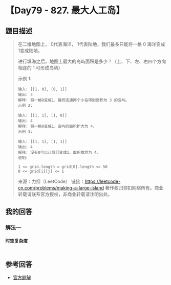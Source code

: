 # 【Day79 - 827. 最大人工岛】

## 题目描述

> 在二维地图上， 0代表海洋， 1代表陆地，我们最多只能将一格 0 海洋变成 1变成陆地。
>
> 进行填海之后，地图上最大的岛屿面积是多少？（上、下、左、右四个方向相连的 1 可形成岛屿）
>
> 示例 1:
>
> ```
> 输入: [[1, 0], [0, 1]]
> 输出: 3
> 解释: 将一格0变成1，最终连通两个小岛得到面积为 3 的岛屿。
> 示例 2:
> 
> 输入: [[1, 1], [1, 0]]
> 输出: 4
> 解释: 将一格0变成1，岛屿的面积扩大为 4。
> 示例 3:
> 
> 输入: [[1, 1], [1, 1]]
> 输出: 4
> 解释: 没有0可以让我们变成1，面积依然为 4。
> 说明:
> 
> 1 <= grid.length = grid[0].length <= 50
> 0 <= grid[i][j] <= 1
> ```
>
> 来源：力扣（LeetCode）
> 链接：https://leetcode-cn.com/problems/making-a-large-island
> 著作权归领扣网络所有。商业转载请联系官方授权，非商业转载请注明出处。

## 我的回答

### 解法一

#### 时空复杂度

```js

```



## 参考回答

- [官方题解](https://github.com/leetcode-pp/91alg-1/issues/104#issuecomment-674775308)